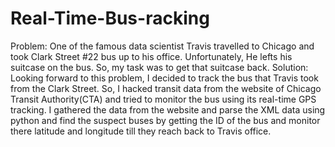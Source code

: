 # Real-Time-Bus-racking
Problem: One of the famous data scientist Travis travelled to Chicago and took Clark Street #22 bus up  to his office. Unfortunately, He lefts his suitcase on the bus. So, my task was to get that suitcase back.  Solution: Looking forward to this problem, I decided to track the bus that Travis took from the Clark Street. So, I hacked transit data from the website of Chicago Transit Authority(CTA) and tried to monitor the bus using its real-time GPS tracking. I gathered the data from the  website and parse the XML data using python and find the suspect buses by getting the ID of the bus and monitor there latitude and longitude till they reach back to Travis office.                  
